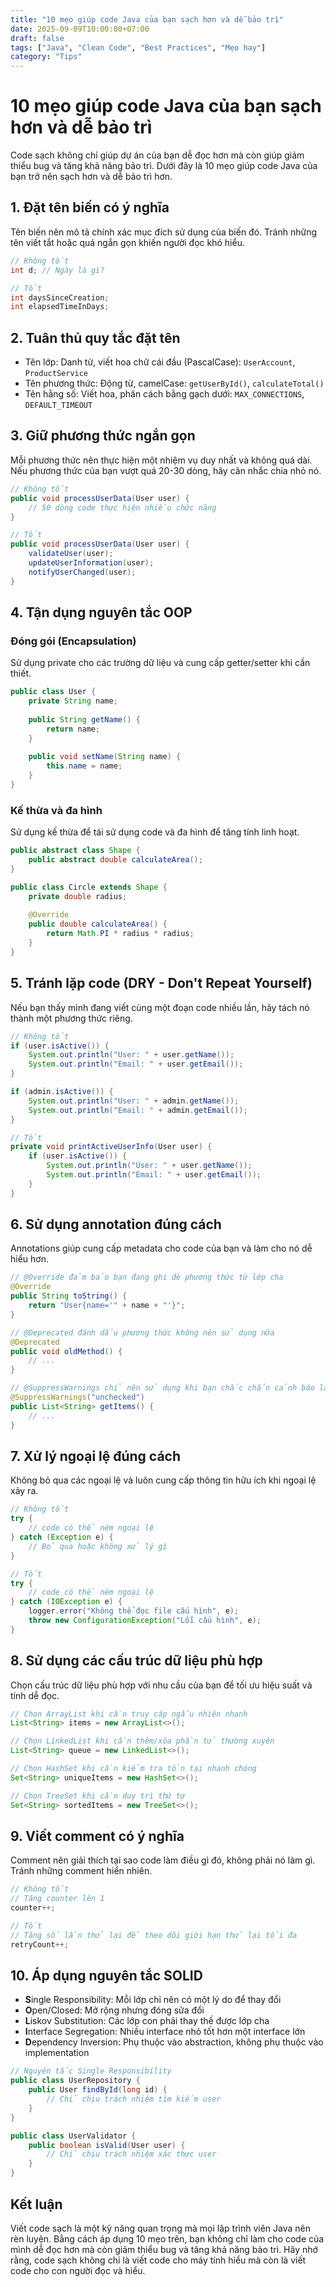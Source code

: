 ```yaml
---
title: "10 mẹo giúp code Java của bạn sạch hơn và dễ bảo trì"
date: 2025-09-09T10:00:00+07:00
draft: false
tags: ["Java", "Clean Code", "Best Practices", "Mẹo hay"]
category: "Tips"
---
```


# 10 mẹo giúp code Java của bạn sạch hơn và dễ bảo trì

Code sạch không chỉ giúp dự án của bạn dễ đọc hơn mà còn giúp giảm thiểu bug và tăng khả năng bảo trì. Dưới đây là 10 mẹo giúp code Java của bạn trở nên sạch hơn và dễ bảo trì hơn.

## 1. Đặt tên biến có ý nghĩa

Tên biến nên mô tả chính xác mục đích sử dụng của biến đó. Tránh những tên viết tắt hoặc quá ngắn gọn khiến người đọc khó hiểu.

```java
// Không tốt
int d; // Ngày là gì?

// Tốt
int daysSinceCreation;
int elapsedTimeInDays;
```

## 2. Tuân thủ quy tắc đặt tên

- Tên lớp: Danh từ, viết hoa chữ cái đầu (PascalCase): `UserAccount`, `ProductService`
- Tên phương thức: Động từ, camelCase: `getUserById()`, `calculateTotal()`
- Tên hằng số: Viết hoa, phân cách bằng gạch dưới: `MAX_CONNECTIONS`, `DEFAULT_TIMEOUT`

## 3. Giữ phương thức ngắn gọn

Mỗi phương thức nên thực hiện một nhiệm vụ duy nhất và không quá dài. Nếu phương thức của bạn vượt quá 20-30 dòng, hãy cân nhắc chia nhỏ nó.

```java
// Không tốt
public void processUserData(User user) {
    // 50 dòng code thực hiện nhiều chức năng
}

// Tốt
public void processUserData(User user) {
    validateUser(user);
    updateUserInformation(user);
    notifyUserChanged(user);
}
```

## 4. Tận dụng nguyên tắc OOP

### Đóng gói (Encapsulation)

Sử dụng private cho các trường dữ liệu và cung cấp getter/setter khi cần thiết.

```java
public class User {
    private String name;
    
    public String getName() {
        return name;
    }
    
    public void setName(String name) {
        this.name = name;
    }
}
```

### Kế thừa và đa hình

Sử dụng kế thừa để tái sử dụng code và đa hình để tăng tính linh hoạt.

```java
public abstract class Shape {
    public abstract double calculateArea();
}

public class Circle extends Shape {
    private double radius;
    
    @Override
    public double calculateArea() {
        return Math.PI * radius * radius;
    }
}
```

## 5. Tránh lặp code (DRY - Don't Repeat Yourself)

Nếu bạn thấy mình đang viết cùng một đoạn code nhiều lần, hãy tách nó thành một phương thức riêng.

```java
// Không tốt
if (user.isActive()) {
    System.out.println("User: " + user.getName());
    System.out.println("Email: " + user.getEmail());
}

if (admin.isActive()) {
    System.out.println("User: " + admin.getName());
    System.out.println("Email: " + admin.getEmail());
}

// Tốt
private void printActiveUserInfo(User user) {
    if (user.isActive()) {
        System.out.println("User: " + user.getName());
        System.out.println("Email: " + user.getEmail());
    }
}
```

## 6. Sử dụng annotation đúng cách

Annotations giúp cung cấp metadata cho code của bạn và làm cho nó dễ hiểu hơn.

```java
// @Override đảm bảo bạn đang ghi đè phương thức từ lớp cha
@Override
public String toString() {
    return "User{name='" + name + "'}";
}

// @Deprecated đánh dấu phương thức không nên sử dụng nữa
@Deprecated
public void oldMethod() {
    // ...
}

// @SuppressWarnings chỉ nên sử dụng khi bạn chắc chắn cảnh báo là không cần thiết
@SuppressWarnings("unchecked")
public List<String> getItems() {
    // ...
}
```

## 7. Xử lý ngoại lệ đúng cách

Không bỏ qua các ngoại lệ và luôn cung cấp thông tin hữu ích khi ngoại lệ xảy ra.

```java
// Không tốt
try {
    // code có thể ném ngoại lệ
} catch (Exception e) {
    // Bỏ qua hoặc không xử lý gì
}

// Tốt
try {
    // code có thể ném ngoại lệ
} catch (IOException e) {
    logger.error("Không thể đọc file cấu hình", e);
    throw new ConfigurationException("Lỗi cấu hình", e);
}
```

## 8. Sử dụng các cấu trúc dữ liệu phù hợp

Chọn cấu trúc dữ liệu phù hợp với nhu cầu của bạn để tối ưu hiệu suất và tính dễ đọc.

```java
// Chọn ArrayList khi cần truy cập ngẫu nhiên nhanh
List<String> items = new ArrayList<>();

// Chọn LinkedList khi cần thêm/xóa phần tử thường xuyên
List<String> queue = new LinkedList<>();

// Chọn HashSet khi cần kiểm tra tồn tại nhanh chóng
Set<String> uniqueItems = new HashSet<>();

// Chọn TreeSet khi cần duy trì thứ tự
Set<String> sortedItems = new TreeSet<>();
```

## 9. Viết comment có ý nghĩa

Comment nên giải thích tại sao code làm điều gì đó, không phải nó làm gì. Tránh những comment hiển nhiên.

```java
// Không tốt
// Tăng counter lên 1
counter++;

// Tốt
// Tăng số lần thử lại để theo dõi giới hạn thử lại tối đa
retryCount++;
```

## 10. Áp dụng nguyên tắc SOLID

- **S**ingle Responsibility: Mỗi lớp chỉ nên có một lý do để thay đổi
- **O**pen/Closed: Mở rộng nhưng đóng sửa đổi
- **L**iskov Substitution: Các lớp con phải thay thế được lớp cha
- **I**nterface Segregation: Nhiều interface nhỏ tốt hơn một interface lớn
- **D**ependency Inversion: Phụ thuộc vào abstraction, không phụ thuộc vào implementation

```java
// Nguyên tắc Single Responsibility
public class UserRepository {
    public User findById(long id) {
        // Chỉ chịu trách nhiệm tìm kiếm user
    }
}

public class UserValidator {
    public boolean isValid(User user) {
        // Chỉ chịu trách nhiệm xác thực user
    }
}
```

## Kết luận

Viết code sạch là một kỹ năng quan trọng mà mọi lập trình viên Java nên rèn luyện. Bằng cách áp dụng 10 mẹo trên, bạn không chỉ làm cho code của mình dễ đọc hơn mà còn giảm thiểu bug và tăng khả năng bảo trì. Hãy nhớ rằng, code sạch không chỉ là viết code cho máy tính hiểu mà còn là viết code cho con người đọc và hiểu.
